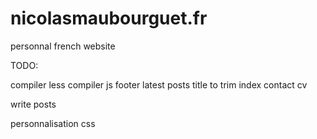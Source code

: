 nicolasmaubourguet.fr
=====================

personnal french website

TODO:

compiler less
compiler js
footer
latest posts title to trim
index
contact
cv


write posts

personnalisation css